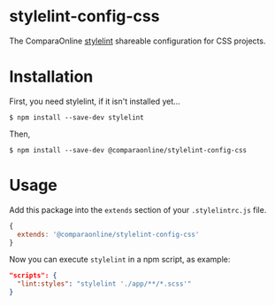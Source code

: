 stylelint-config-css
====================

The ComparaOnline [stylelint](https://stylelint.io) shareable configuration for CSS projects.

# Installation

First, you need stylelint, if it isn't installed yet...

```
$ npm install --save-dev stylelint
```

Then,

```
$ npm install --save-dev @comparaonline/stylelint-config-css
```

# Usage

Add this package into the `extends` section of your `.stylelintrc.js` file.

```js
{
  extends: '@comparaonline/stylelint-config-css'
}
```

Now you can execute `stylelint` in a npm script, as example:

```json
"scripts": {
  "lint:styles": "stylelint './app/**/*.scss'"
}
```
